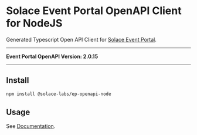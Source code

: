 # Solace Event Portal OpenAPI Client for NodeJS

Generated Typescript Open API Client for [Solace Event Portal](https://solace.com/products/portal/).

---

**Event Portal OpenAPI Version: 2.0.15**

---

## Install

```bash
npm install @solace-labs/ep-openapi-node
```

## Usage

See [Documentation](https://solacelabs.github.io/solace-tools-typescript/).
